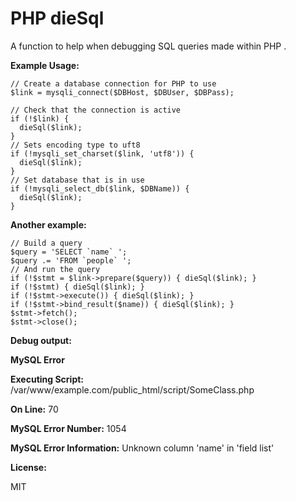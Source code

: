 PHP dieSql
==========           

A function to help when debugging SQL queries made within PHP .

**Example Usage:**

    // Create a database connection for PHP to use
    $link = mysqli_connect($DBHost, $DBUser, $DBPass);

    // Check that the connection is active
    if (!$link) {
      dieSql($link);
    }
    // Sets encoding type to uft8
    if (!mysqli_set_charset($link, 'utf8')) {
      dieSql($link);
    }
    // Set database that is in use
    if (!mysqli_select_db($link, $DBName)) {
      dieSql($link);
    }

**Another example:**

    // Build a query
    $query = 'SELECT `name` ';
    $query .= 'FROM `people` ';
    // And run the query
    if (!$stmt = $link->prepare($query)) { dieSql($link); }
    if (!$stmt) { dieSql($link); }
    if (!$stmt->execute()) { dieSql($link); }
    if (!$stmt->bind_result($name)) { dieSql($link); }
    $stmt->fetch();
    $stmt->close();

**Debug output:**

**MySQL Error**

**Executing Script:** /var/www/example.com/public_html/script/SomeClass.php

**On Line:** 70

**MySQL Error Number:** 1054

**MySQL Error Information:** Unknown column 'name' in 'field list'


**License:**

MIT
